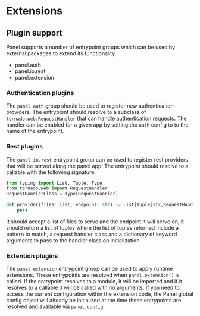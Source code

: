 # Extensions

## Plugin support
Panel supports a number of entrypoint groups which can be used by external packages to extend its functionality.

 - panel.auth
 - panel.io.rest
 - panel.extension

### Authentication plugins

The `panel.auth` group should be used to register new authentication providers. The entrypoint should resolve to a subclass of `tornado.web.RequestHandler` that can handle authentication requests. The handler can be enabled for a given app by setting the `auth` config to to the name of the entrypoint.

### Rest plugins

The `panel.io.rest` entrypoint group can be used to register rest providers that will be served along the panel app. The entrypoint should resolve to a callable with the following signature:

```python
from typing import List, Tuple, Type
from tornado.web import RequestHandler
RequestHandlerClass = Type[RequestHandler]

def provider(files: list, endpoint: str) -> List[Tuple[str,RequestHandlerClass,dict]]:
    pass

```

It should accept a list of files to serve and the endpoint it will serve on, it should return a list of tuples where the list of tuples returned include a pattern to match, a request handler class and a dictionary of keyword arguments to pass to the handler class on initialization.

### Extention plugins
The `panel.extension` entrypoint group can be used to apply runtime extensions. These entrypoints are resolved when `panel.extension()` is called. If the entrypoint resolves to a module, it will be imported and if it resolves to a callable it will be called with no arguments. If you need to access the current configuration within the extension code, the Panel global config object will already be initialized at the time these entrypoints are resolved and available via `panel.config`.
